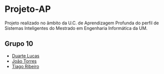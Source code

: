 # Projeto-AP

Projeto realizado no âmbito da U.C. de Aprendizagem Profunda do perfil de Sistemas Inteligentes do Mestrado em Engenharia Informática da UM.

## Grupo 10
* [Duarte Lucas](https://github.com/DuarteAugustoRodriguesLucas)
* [João Torres](https://github.com/joaotorres01)
* [Tiago Ribeiro](https://github.com/tiagoribeiro2001)
